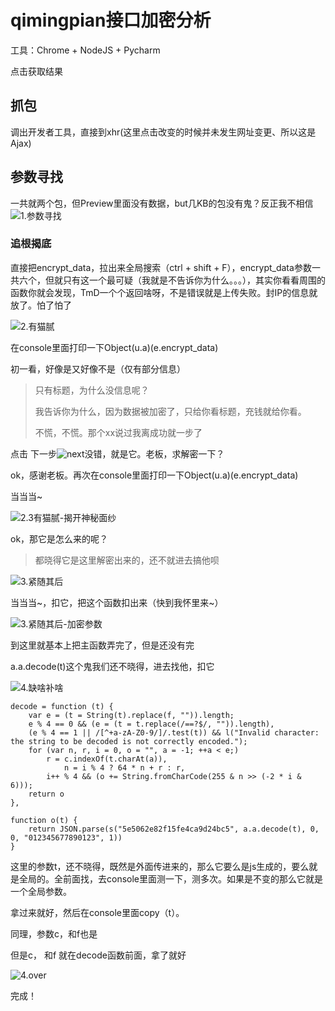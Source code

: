# qimingpian接口加密分析

工具：Chrome + NodeJS + Pycharm

点击获取结果

## 抓包

调出开发者工具，直接到xhr(这里点击改变的时候并未发生网址变更、所以这是Ajax)

## 参数寻找

一共就两个包，但Preview里面没有数据，but几KB的包没有鬼？反正我不相信![1.参数寻找](D:\Note\网站JS解密与逆向\qimingpian\1.参数寻找.png)

### 追根揭底

直接把encrypt_data，拉出来全局搜索（ctrl + shift + F），encrypt_data参数一共六个，但就只有这一个最可疑（我就是不告诉你为什么。。。），其实你看看周围的函数你就会发现，TmD一个个返回啥呀，不是错误就是上传失败。封IP的信息就放了。怕了怕了

![2.有猫腻](D:\Note\网站JS解密与逆向\qimingpian\2.有猫腻.png)

在console里面打印一下Object(u.a)(e.encrypt_data)

初一看，好像是又好像不是（仅有部分信息）

> 只有标题，为什么没信息呢？
>
> 我告诉你为什么，因为数据被加密了，只给你看标题，充钱就给你看。
>
> 不慌，不慌。那个xx说过我离成功就一步了

点击 下一步![next](D:\Note\网站JS解密与逆向\qimingpian\next.png)没错，就是它。老板，求解密一下？

ok，感谢老板。再次在console里面打印一下Object(u.a)(e.encrypt_data)

当当当~

![2.3有猫腻-揭开神秘面纱](D:\Note\网站JS解密与逆向\qimingpian\2.3有猫腻-揭开神秘面纱.png)

ok，那它是怎么来的呢？

> 都晓得它是这里解密出来的，还不就进去搞他呗

![3.紧随其后](D:\Note\网站JS解密与逆向\qimingpian\3.紧随其后.png)

当当当~，扣它，把这个函数扣出来（快到我怀里来~）

![3.紧随其后-加密参数](D:\Note\网站JS解密与逆向\qimingpian\3.紧随其后-加密参数.png)

到这里就基本上把主函数弄完了，但是还没有完

a.a.decode(t)这个鬼我们还不晓得，进去找他，扣它

![4.缺啥补啥](D:\Note\网站JS解密与逆向\qimingpian\4.缺啥补啥.png)

```
decode = function (t) {
    var e = (t = String(t).replace(f, "")).length;
    e % 4 == 0 && (e = (t = t.replace(/==?$/, "")).length),
    (e % 4 == 1 || /[^+a-zA-Z0-9/]/.test(t)) && l("Invalid character: the string to be decoded is not correctly encoded.");
    for (var n, r, i = 0, o = "", a = -1; ++a < e;)
        r = c.indexOf(t.charAt(a)),
            n = i % 4 ? 64 * n + r : r,
        i++ % 4 && (o += String.fromCharCode(255 & n >> (-2 * i & 6)));
    return o
},

function o(t) {
    return JSON.parse(s("5e5062e82f15fe4ca9d24bc5", a.a.decode(t), 0, 0, "012345677890123", 1))
}
```

这里的参数t，还不晓得，既然是外面传进来的，那么它要么是js生成的，要么就是全局的。全前面找，去console里面测一下，测多次。如果是不变的那么它就是一个全局参数。

拿过来就好，然后在console里面copy（t）。

同理，参数c，和f也是

但是c， 和f 就在decode函数前面，拿了就好

![4.over](D:\Note\网站JS解密与逆向\qimingpian\4.over.png)

完成！
